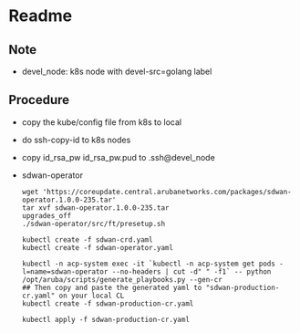 # Readme

## Note

- devel_node: k8s node with devel-src=golang label
## Procedure

- copy the kube/config file from k8s to local
- do ssh-copy-id to k8s nodes
- copy id_rsa_pw id_rsa_pw.pud to .ssh@devel_node

- sdwan-operator
  ```
  wget 'https://coreupdate.central.arubanetworks.com/packages/sdwan-operator.1.0.0-235.tar'
  tar xvf sdwan-operator.1.0.0-235.tar
  upgrades_off
  ./sdwan-operator/src/ft/presetup.sh
  
  kubectl create -f sdwan-crd.yaml
  kubectl create -f sdwan-operator.yaml
  
  kubectl -n acp-system exec -it `kubectl -n acp-system get pods -l=name=sdwan-operator --no-headers | cut -d" " -f1` -- python /opt/aruba/scripts/generate_playbooks.py --gen-cr
  ## Then copy and paste the generated yaml to "sdwan-production-cr.yaml" on your local CL
  kubectl create -f sdwan-production-cr.yaml
  
  kubectl apply -f sdwan-production-cr.yaml
  
  ```
  

